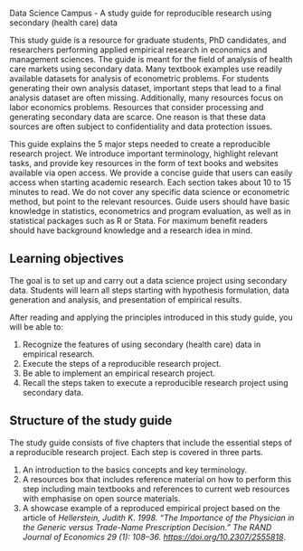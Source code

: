 Data Science Campus - A study guide for reproducible research using secondary (health care) data

This study guide is a resource for graduate students, PhD candidates, and researchers performing applied empirical research in economics and management sciences. The guide is meant for the field of analysis of health care markets using secondary data. Many textbook examples use readily available datasets for analysis of econometric problems. For students generating their own analysis dataset, important steps that lead to a final analysis dataset are often missing. Additionally, many resources focus on labor economics problems. Resources that consider processing and generating secondary data are scarce. One reason is that these data sources are often subject to confidentiality and data protection issues.


This guide explains the 5 major steps needed to create a reproducible research project. We introduce important terminology, highlight relevant tasks, and provide key resources in the form of text books and websites available via open access. We provide a concise guide that users can easily access when starting academic research. Each section takes about 10 to 15 minutes to read. We do not cover any specific data science or econometric method, but point to the relevant resources. Guide users should have basic knowledge in statistics, econometrics and program evaluation, as well as in statistical packages such as R or Stata. For maximum benefit readers should have background knowledge and a research idea in mind.


## Learning objectives

The goal is to set up and carry out a data science project using secondary data. Students will learn all steps starting with hypothesis formulation, data generation and analysis, and presentation of empirical results.

After reading and applying the principles introduced in this study guide, you will be able to:

1. Recognize the features of using secondary (health care) data in empirical research.
2. Execute the steps of a reproducible research project.
3. Be able to implement an empirical research project.
4. Recall the steps taken to execute a reproducible research project using secondary data.

## Structure of the study guide

The study guide consists of five chapters that include the essential steps of a reproducible research project. Each step is covered in three parts.
  
1. An introduction to the basics concepts and key terminology. 
2. A resources box that includes reference material on how to perform this step including main textbooks and references to current web resources with emphasise on open source materials.
3. A showcase example of a reproduced empirical project based on the article of *Hellerstein, Judith K. 1998. “The Importance of the Physician in the Generic versus Trade-Name Prescription Decision.” The RAND Journal of Economics 29 (1): 108–36. https://doi.org/10.2307/2555818*.
